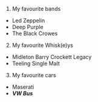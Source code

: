 1. My favourite bands
  * Led Zeppelin
  * Deep Purple
  * The Black Crowes
2. My favourite Whisk(e)ys
  * Midleton Barry Crockett Legacy
  * Teeling Single Malt
3. My favourite cars
 * Maserati
 * **_VW Bus_**
 
  
